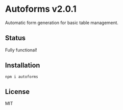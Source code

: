 # Autoforms v2.0.1

Automatic form generation for basic table management.

## Status

Fully functional!

## Installation

`npm i autoforms`

## License

MIT
